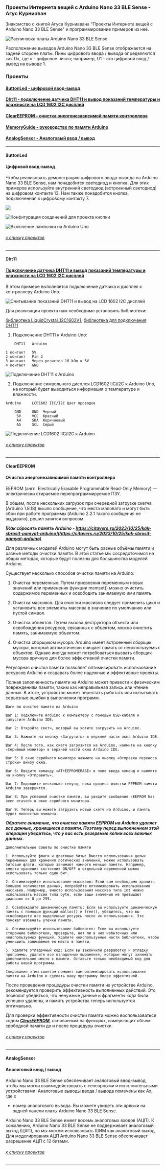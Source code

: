 ### Проекты Интернета вещей с Arduino Nano 33 BLE Sense - Агус Курниаван

Знакомство с книгой Агуса Курниавана "Проекты Интернета вещей с Arduino Nano 33 BLE Sense" и программирование примеров из неё. 

![Распиновка платы Arduino Nano 33 BLE Sense](raspinovka-platy-arduino-nano-33-ble-sense.jpg)

Расположение выводов Arduino Nano 33 BLE Sense отображается на задней стороне платы. Пины цифрового ввода / вывода определяются как Dx, где x - цифровое число; например, D1 - это цифровой ввод / вывод на выводе 1.

### Проекты
#### [ButtonLed -  цифровой ввод-вывод](#buttonled)
#### [Dht11 - подключение датчика DHT11 и вывод показаний температуры и влажности на LCD 1602 I2C дисплей](#dht11)
#### [ClearEEPROM - очистка энергонезависимой памяти контроллера](#cleareeprom)
#### [MemoryGuide - руководство по памяти Arduino](MemoryGuide/MemoryGuide.md) 
#### [AnalogSensor - Аналоговый ввод / вывод](#analogsensor)

---

#### ButtonLed
#### Цифровой ввод-вывод

Чтобы реализовать демонстрацию цифрового ввода-вывода на Arduino Nano 33 BLE Sense, нам понадобится светодиод и кнопка. Для этих примеров используйте внутренний светодиод (встроенный светодиод) на цифровом контакте 13. Нам также понадобится кнопка, подключенная к цифровому контакту 7. 

![](raspinovka2.jpg)

![Конфигурация соединений для проекта кнопки](ButtonLed/konfiguraciya-soedinenij-dlya-proekta-knopki.jpg)

![Включение лампочки на Arduino Uno](ButtonLed/vklyuchenie-lampochki-na-arduino-uno.jpg)

###### [к списку проектов](#%D0%BF%D1%80%D0%BE%D0%B5%D0%BA%D1%82%D1%8B)

---

#### Dht11
#### [Подключение датчика DHT11 и вывод показаний температуры и влажности на LCD 1602 I2C дисплей](https://lesson.iarduino.ru/page/podklyuchenie-datchika-dht11-k-arduino-uno-vyvodim-temperaturu-i-vlazhnost-na-lcd-1602-i2c-displey)

В этом примере выполняется подключение датчика и дисплея к контроллеру Arduino Uno.

![Считывание показаний DHT11 и вывод на LCD 1602 I2C дисплей](Dht11/schityvanie-pokazanij-dht11-i-vyvod-na-lcd-1602-i2c-displej.jpg)

Для реализации проекта нам необходимо установить библиотеки:

[библиотека LiquidCrystal_I2C1602V1](https://iarduino.ru/file/134.html), [библиотека для подключения DHT11](https://www.arduino.cc/reference/en/libraries/dht11/)

1) Подключение DHT11 к Arduino Uno:
```
    DHT11	Arduino
    
1 контакт	5V
2 контакт	Pin 2
3 контакт	Через резистор 10 kOm к 5V
4 контакт	GND
```
![Подключение DHT11 к Arduino](Dht11/podklyuchenie-dht11-k-arduino.jpg)

2) Подключение символьного дисплея LCD1602 IIC/I2C к Arduino Uno, на который будет выводиться информация о температуре и влажности.
```
Arduino	    LCD1602 IIC/I2C	Цвет проводов

    GND	    GND	 Черный
     5V	    VCC	 Красный
     A4	    SDA	 Коричневый
     A5	    SCL	 Серый
```
![Подключение LCD1602 IIC/I2C к Arduino](Dht11/podklyuchenie-lcd1602-iici2c-k-arduino.jpg)

###### [к списку проектов](#%D0%BF%D1%80%D0%BE%D0%B5%D0%BA%D1%82%D1%8B)

---

#### ClearEEPROM
#### Очистка энергонезависимой памяти контроллера

EEPROM (англ. Electrically Erasable Programmable Read-Only Memory) — электрически стираемое перепрограммируемое ПЗУ.

В общем, после нескольких загрузок при очередной загрузке скетча (Arduino 1.8.18) вышло сообщение, что места маловато и могут быть сбои при работе программы (Arduino 2.2.1 такого сообщения не выдавало), решил занятся вопросом.

***[Как сбросить память Arduino - https://citavers.ru/2023/10/25/kak-sbrosit-pamyat-arduino](https://citavers.ru/2023/10/25/kak-sbrosit-pamyat-arduino)***

Для различных моделей Arduino могут быть разные объёмы памяти и разные методы очистки памяти. В этой статье мы сосредоточимся на общих методах, которые будут полезны для большинства моделей Arduino.

Существует несколько способов очистки памяти на Arduino:

1. Очистка переменных.	Путем присвоения переменным новых значений или применения функции memset() можно очистить содержимое переменных и освободить занимаемую ими память.

2. Очистка массивов.	Для очистки массивов следует применить цикл и установить все элементы массива в значение по умолчанию или пустой символ.

3. Очистка объектов.	Путем вызова деструктора объекта или освобождения ресурсов, связанных с объектом, можно очистить память, занимаемую объектом.

4. Очистка сборщиком мусора. 	Arduino имеет встроенный сборщик мусора, который автоматически очищает память от неиспользуемых объектов. Однако иногда может потребоваться вызвать сборщик мусора вручную для более эффективной очистки памяти.

Регулярная очистка памяти позволяет оптимизировать использование ресурсов Arduino и создавать более надежные и эффективные проекты.

Полная заполненность памяти на Arduino может привести к физическим повреждениям памяти, таким как неправильная запись или чтение данных. В итоге, устройство может перестать работать или испытывать серьезные ошибки в выполнении программ.

```
Шаги по очистке памяти на Arduino

Шаг 1: Подключите Arduino к компьютеру с помощью USB-кабеля и запустите Arduino IDE.

Шаг 2: Откройте скетч, который вы хотите загрузить на Arduino.

Шаг 3: Нажмите на кнопку «Загрузить» в верхней части окна Arduino IDE.

Шаг 4: После того, как скетч загрузится на Arduino, нажмите на кнопку «Серийный монитор» в верхней части окна Arduino IDE.

Шаг 5: В окне серийного монитора нажмите на кнопку «Отправка переноса строки» внизу окна.

Шаг 6: Введите команду «AT+EEPROMERASE» в поле ввода команд и нажмите на кнопку «Отправить».

Шаг 7: Подождите несколько секунд, пока процесс очистки EEPROM-памяти Arduino завершится.

Шаг 8: При успешной очистке памяти, вы увидите сообщение «EEPROM has been erased» в окне серийного монитора.

Шаг 9: Теперь вы можете загрузить новый скетч на Arduino, и память будет полностью очищена.
```

***Обратите внимание, что очистка памяти EEPROM на Arduino удаляет все данные, хранящиеся в памяти. Поэтому перед выполнением этой операции убедитесь, что у вас есть резервные копии всех важных данных.***

```
Дополнительные советы по очистке памяти

1. Используйте флаги и флаговые биты: Вместо использования целых переменных для хранения логических значений, можно использовать битовые флаги, которые занимают намного меньше памяти. Например, вместо хранения состояния ON/OFF в отдельной переменной можно использовать только один бит.

2. Оптимизируйте использование массивов: Если вам необходимо хранить большое количество данных, попробуйте оптимизировать использование массивов. Например, вместо использования массива типа int можно использовать массив типа byte, если ваши значения не превышают диапазон от 0 до 255.

3. Освобождайте динамическую память: Если вы используете динамическую память с помощью функций malloc() и free(), убедитесь, что вы освобождаете все выделенные ресурсы после их использования. Это поможет избежать утечки памяти.

4. Оптимизируйте использование библиотек: Если вы используете сторонние библиотеки, проверьте, нет ли в них избыточных или неиспользуемых функций. Удалите неиспользуемые части библиотеки, чтобы уменьшить занимаемое ею место в памяти.

5. Удалите отладочный код: Если вы закончили разработку и отладку программы, удалите все отладочные выражения, которые могут занимать дополнительное место в памяти. Оставьте только необходимый код для работы вашей программы.

Следование этим советам поможет вам оптимизировать использование памяти на Arduino и сделать вашу программу более эффективной.
```

После проведения процедуры очистки памяти на устройстве Arduino, рекомендуется проверить эффективность выполненных действий. Это позволит убедиться, что ненужные данные и фрагменты кода были успешно удалены, и память устройства теперь используется оптимально.

Для проверки эффективности очистки памяти можно воспользоваться кодом ***[ClearEEPROM](ClearEEPROM/ClearEEPROM.ino)***, основанным на функциях, измеряющих объем свободной памяти до и после процедуры очистки.

###### [к списку проектов](#%D0%BF%D1%80%D0%BE%D0%B5%D0%BA%D1%82%D1%8B)

---

#### AnalogSensor
#### Аналоговый ввод / вывод

Arduino Nano 33 BLE Sense обеспечивает аналоговый ввод-вывод, чтобы
мы могли взаимодействовать с сенсорными и исполнительными
устройствами. Аналоговые выводы ввода / вывода помечены как Ax, где x 
- номер аналогового вывода. Вы можете увидеть эти ярлыки на задней
панели платы Arduino Nano 33 BLE Sense.

 Arduino Nano 33 BLE Sense имеет восемь аналоговых входов (АЦП).
 К сожалению, Arduino Nano 33 BLE Sense не поддерживает аналоговый
выход (ЦАП), но мы можем использовать ШИМ как аналоговый выход. 
Для моделирования АЦП Arduino Nano 33 BLE Sense обеспечивает
разрешение АЦП с 12 битами.

###### [к списку проектов](#%D0%BF%D1%80%D0%BE%D0%B5%D0%BA%D1%82%D1%8B)

---


